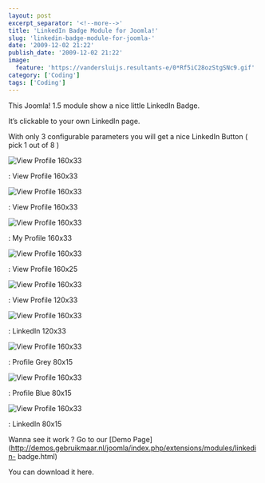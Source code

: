 ```yaml
---
layout: post
excerpt_separator: '<!--more-->'
title: 'LinkedIn Badge Module for Joomla!'
slug: 'linkedin-badge-module-for-joomla-'
date: '2009-12-02 21:22'
publish_date: '2009-12-02 21:22'
image:
  feature: 'https://vandersluijs.resultants-e/0*Rf5iC28ozStgSNc9.gif'
category: ['Coding']
tags: ['Coding']
---
```

This Joomla! 1.5 module show a nice little LinkedIn Badge.  
  
It’s clickable to your own LinkedIn page.  
  
With only 3 configurable parameters you will get a nice LinkedIn Button ( pick
1 out of 8 )

![View Profile 160x33](https://vandersluijs.resultants-e/0*Rf5iC28ozStgSNc9.gif)

: View Profile 160x33

![View Profile 160x33](https://vandersluijs.resultants-e/0*HZJEbyfXvB84KRJ9.gif)

: View Profile 160x33

![View Profile 160x33](https://vandersluijs.resultants-e/0*Ivtzs-TVOawzAw_1.gif)

: My Profile 160x33

![View Profile 160x33](https://vandersluijs.resultants-e/0*wXscKS6FpypdQJea.gif)

: View Profile 160x25

![View Profile 160x33](https://vandersluijs.resultants-e/0*hjXnY7e72gMkmPR1.gif)

: View Profile 120x33

![View Profile 160x33](https://vandersluijs.resultants-e/0*mUetPhWwINed6wYw.gif)

: LinkedIn 120x33

![View Profile 160x33](https://vandersluijs.resultants-e/0*aVP1VPP5gdWJEFul.gif)

: Profile Grey 80x15

![View Profile 160x33](https://vandersluijs.resultants-e/0*1fYW67Nkgx1Qer6m.gif)

: Profile Blue 80x15

![View Profile 160x33](https://vandersluijs.resultants-e/0*t1haA8RMRt5KOJAW.gif)

: LinkedIn 80x15  
  
  
  
  
  
Wanna see it work ? Go to our [Demo
Page](http://demos.gebruikmaar.nl/joomla/index.php/extensions/modules/linkedin-
badge.html)  
  
You can download it here.

